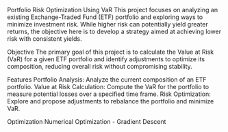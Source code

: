 Portfolio Risk Optimization Using VaR
This project focuses on analyzing an existing Exchange-Traded Fund (ETF) portfolio and exploring ways to minimize investment risk. While higher risk can potentially yield greater returns, the objective here is to develop a strategy aimed at achieving lower risk with consistent yields.

Objective
The primary goal of this project is to calculate the Value at Risk (VaR) for a given ETF portfolio and identify adjustments to optimize its composition, reducing overall risk without compromising stability.

Features
Portfolio Analysis: Analyze the current composition of an ETF portfolio.
Value at Risk Calculation: Compute the VaR for the portfolio to measure potential losses over a specified time frame.
Risk Optimization: Explore and propose adjustments to rebalance the portfolio and minimize VaR.

Optimization
Numerical Optimization - Gradient Descent

